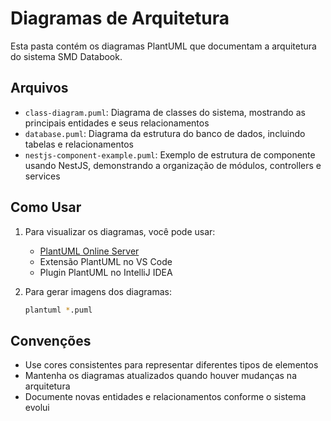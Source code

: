 # Diagramas de Arquitetura

Esta pasta contém os diagramas PlantUML que documentam a arquitetura do sistema SMD Databook.

## Arquivos

- `class-diagram.puml`: Diagrama de classes do sistema, mostrando as principais entidades e seus relacionamentos
- `database.puml`: Diagrama da estrutura do banco de dados, incluindo tabelas e relacionamentos
- `nestjs-component-example.puml`: Exemplo de estrutura de componente usando NestJS, demonstrando a organização de módulos, controllers e services

## Como Usar

1. Para visualizar os diagramas, você pode usar:
   - [PlantUML Online Server](http://www.plantuml.com/plantuml/uml/)
   - Extensão PlantUML no VS Code
   - Plugin PlantUML no IntelliJ IDEA

2. Para gerar imagens dos diagramas:
   ```bash
   plantuml *.puml
   ```

## Convenções

- Use cores consistentes para representar diferentes tipos de elementos
- Mantenha os diagramas atualizados quando houver mudanças na arquitetura
- Documente novas entidades e relacionamentos conforme o sistema evolui 